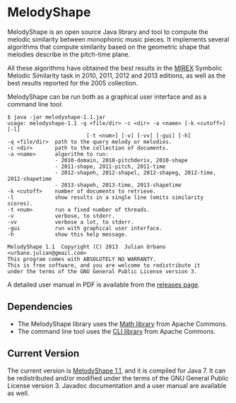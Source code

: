 MelodyShape
===========

MelodyShape is an open source Java library and tool to compute the melodic similarity between monophonic music pieces. It implements several algorithms that compute similarity based on the geometric shape that melodies describe in the pitch-time plane.

All these algorithms have obtained the best results in the [MIREX](http://music-ir.org/mirex/wiki/MIREX_HOME) Symbolic Melodic Similarity task in 2010, 2011, 2012 and 2013 editions, as well as the best results reported for the 2005 collection.

MelodyShape can be run both as a graphical user interface and as a command line tool:

	$ java -jar melodyshape-1.1.jar
	usage: melodyshape-1.1 -q <file/dir> -c <dir> -a <name> [-k <cutoff>] [-l]
	                         [-t <num>] [-v] [-vv] [-gui] [-h]
	-q <file/dir>  path to the query melody or melodies.
	-c <dir>       path to the collection of documents.
	-a <name>      algorithm to run:
	               - 2010-domain, 2010-pitchderiv, 2010-shape
	               - 2011-shape, 2011-pitch, 2011-time
	               - 2012-shapeh, 2012-shapel, 2012-shapeg, 2012-time, 2012-shapetime
	               - 2013-shapeh, 2013-time, 2013-shapetime
	-k <cutoff>    number of documents to retrieve.
	-l             show results in a single line (omits similarity scores).
	-t <num>       run a fixed number of threads.
	-v             verbose, to stderr.
	-vv            verbose a lot, to stderr.
	-gui           run with graphical user interface.
	-h             show this help message.
	
	MelodyShape 1.1  Copyright (C) 2013  Julian Urbano <urbano.julian@gmail.com>
	This program comes with ABSOLUTELY NO WARRANTY.
	This is free software, and you are welcome to redistribute it
	under the terms of the GNU General Public License version 3.

A detailed user manual in PDF is available from the [releases page](https://github.com/julian-urbano/MelodyShape/releases).

Dependencies
------------

* The MelodyShape library uses the [Math library](http://commons.apache.org/proper/commons-math/) from Apache Commons.
* The command line tool uses the [CLI library](http://commons.apache.org/proper/commons-cli/) from Apache Commons.

Current Version
---------------

The current version is [MelodyShape 1.1](https://github.com/julian-urbano/MelodyShape/releases/tag/v1.1), and it is compiled for Java 7. It can be redistributed and/or modified under the terms of the GNU General Public License version 3. Javadoc documentation and a user manual are available as well.
